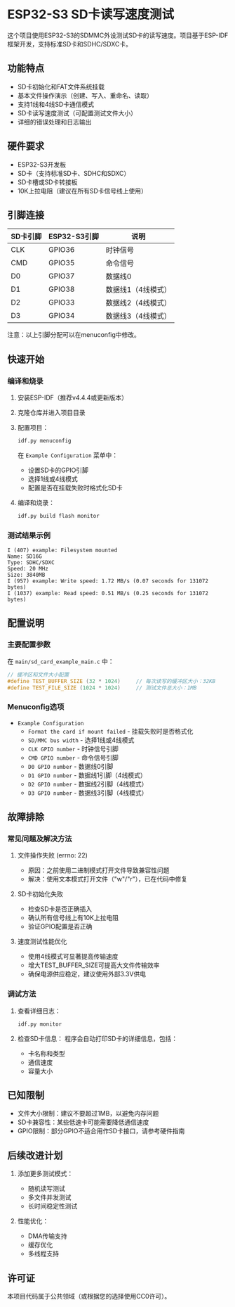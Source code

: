 # ESP32-S3 SD卡读写速度测试

这个项目使用ESP32-S3的SDMMC外设测试SD卡的读写速度。项目基于ESP-IDF框架开发，支持标准SD卡和SDHC/SDXC卡。

## 功能特点

- SD卡初始化和FAT文件系统挂载
- 基本文件操作演示（创建、写入、重命名、读取）
- 支持1线和4线SD卡通信模式
- SD卡读写速度测试（可配置测试文件大小）
- 详细的错误处理和日志输出

## 硬件要求

- ESP32-S3开发板
- SD卡（支持标准SD卡、SDHC和SDXC）
- SD卡槽或SD卡转接板
- 10K上拉电阻（建议在所有SD卡信号线上使用）

## 引脚连接

| SD卡引脚 | ESP32-S3引脚 | 说明 |
|---------|-------------|------|
| CLK     | GPIO36      | 时钟信号 |
| CMD     | GPIO35      | 命令信号 |
| D0      | GPIO37      | 数据线0 |
| D1      | GPIO38      | 数据线1（4线模式） |
| D2      | GPIO33      | 数据线2（4线模式） |
| D3      | GPIO34      | 数据线3（4线模式） |

注意：以上引脚分配可以在menuconfig中修改。

## 快速开始

### 编译和烧录

1. 安装ESP-IDF（推荐v4.4.4或更新版本）
2. 克隆仓库并进入项目目录
3. 配置项目：
   ```bash
   idf.py menuconfig
   ```
   在 `Example Configuration` 菜单中：
   - 设置SD卡的GPIO引脚
   - 选择1线或4线模式
   - 配置是否在挂载失败时格式化SD卡

4. 编译和烧录：
   ```bash
   idf.py build flash monitor
   ```

### 测试结果示例

```
I (407) example: Filesystem mounted
Name: SD16G
Type: SDHC/SDXC
Speed: 20 MHz
Size: 3840MB
I (957) example: Write speed: 1.72 MB/s (0.07 seconds for 131072 bytes)
I (1037) example: Read speed: 0.51 MB/s (0.25 seconds for 131072 bytes)
```

## 配置说明

### 主要配置参数

在 `main/sd_card_example_main.c` 中：
```c
// 缓冲区和文件大小配置
#define TEST_BUFFER_SIZE (32 * 1024)     // 每次读写的缓冲区大小：32KB
#define TEST_FILE_SIZE (1024 * 1024)     // 测试文件总大小：1MB
```

### Menuconfig选项

- `Example Configuration`
  - `Format the card if mount failed` - 挂载失败时是否格式化
  - `SD/MMC bus width` - 选择1线或4线模式
  - `CLK GPIO number` - 时钟信号引脚
  - `CMD GPIO number` - 命令信号引脚
  - `D0 GPIO number` - 数据线0引脚
  - `D1 GPIO number` - 数据线1引脚（4线模式）
  - `D2 GPIO number` - 数据线2引脚（4线模式）
  - `D3 GPIO number` - 数据线3引脚（4线模式）

## 故障排除

### 常见问题及解决方法

1. 文件操作失败 (errno: 22)
   - 原因：之前使用二进制模式打开文件导致兼容性问题
   - 解决：使用文本模式打开文件（"w"/"r"），已在代码中修复

2. SD卡初始化失败
   - 检查SD卡是否正确插入
   - 确认所有信号线上有10K上拉电阻
   - 验证GPIO配置是否正确

3. 速度测试性能优化
   - 使用4线模式可显著提高传输速度
   - 增大TEST_BUFFER_SIZE可提高大文件传输效率
   - 确保电源供应稳定，建议使用外部3.3V供电

### 调试方法

1. 查看详细日志：
   ```bash
   idf.py monitor
   ```

2. 检查SD卡信息：
   程序会自动打印SD卡的详细信息，包括：
   - 卡名称和类型
   - 通信速度
   - 容量大小

## 已知限制

- 文件大小限制：建议不要超过1MB，以避免内存问题
- SD卡兼容性：某些低速卡可能需要降低通信速度
- GPIO限制：部分GPIO不适合用作SD卡接口，请参考硬件指南

## 后续改进计划

1. 添加更多测试模式：
   - 随机读写测试
   - 多文件并发测试
   - 长时间稳定性测试

2. 性能优化：
   - DMA传输支持
   - 缓存优化
   - 多线程支持

## 许可证

本项目代码属于公共领域（或根据您的选择使用CC0许可）。
